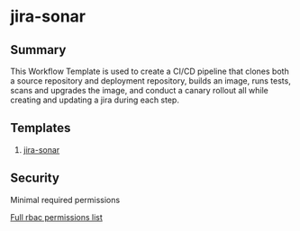 # jira-sonar

## Summary

This Workflow Template is used to create a CI/CD pipeline that clones both a source repository and deployment repository, builds an image, runs tests, scans and upgrades the image, and conduct a canary rollout all while creating and updating a jira during each step.

## Templates

1. [jira-sonar](https://github.com/codefresh-io/argo-hub/blob/main/workflows/jira-sonar/versions/0.0.1/docs/jira-sonar.md)

## Security

Minimal required permissions

[Full rbac permissions list](https://github.com/codefresh-io/argo-hub/blob/main/workflows/jira-sonar/versions/0.0.1/rbac.yaml)
